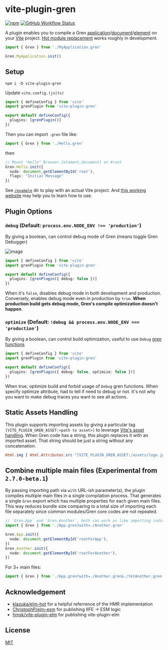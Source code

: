 # vite-plugin-gren

[![npm](https://img.shields.io/npm/v/vite-plugin-gren.svg?style=for-the-badge)](https://www.npmjs.com/package/vite-plugin-gren)
[![GitHub Workflow Status](https://img.shields.io/github/workflow/status/gabriela-sartori/vite-plugin-gren/Main%20CI?style=for-the-badge)](https://github.com/gabriela-sartori/vite-plugin-gren/actions/workflows/main.yml)

A plugin enables you to compile a Gren [application](https://package.elm-lang.org/packages/elm/browser/latest/Browser#application)/[document](https://package.elm-lang.org/packages/elm/browser/latest/Browser#document)/[element](https://package.elm-lang.org/packages/elm/browser/latest/Browser#element) on your [Vite](https://github.com/vitejs/vite) project. [Hot module replacement](https://vitejs.dev/guide/features.html#hot-module-replacement) works roughly in development.

```ts
import { Gren } from './MyApplication.gren'

Gren.MyApplication.init()
```

## Setup

```
npm i -D vite-plugin-gren
```

Update `vite.config.(js|ts)`

```ts
import { defineConfig } from 'vite'
import grenPlugin from 'vite-plugin-gren'

export default defineConfig({
  plugins: [grenPlugin()]
})
```

Then you can import `.gren` file like:

```ts
import { Gren } from './Hello.gren'
```

then

```ts
// Mount "Hello" Browser.{element,document} on #root
Gren.Hello.init({
  node: document.getElementById('root'),
  flags: "Initial Message"
})
```

See [`/example`](/example) dir to play with an actual Vite project. And [this working website](https://github.com/hmsk/hmsk.me) may help you to learn how to use.

## Plugin Options

### `debug` (Default: `process.env.NODE_ENV !== 'production'`)

By giving a boolean, can control debug mode of Gren (means toggle Gren Debugger)

![image](https://user-images.githubusercontent.com/85887/120060168-fd7d8600-c00a-11eb-86cd-4125fe06dc59.png)

```ts
import { defineConfig } from 'vite'
import grenPlugin from 'vite-plugin-gren'

export default defineConfig({
  plugins: [grenPlugin({ debug: false })]
})
```

When it's `false`, disables debug mode in both development and production. Conversely, enables debug mode even in production by `true`. **When production build gets debug mode, Gren's compile optimization doesn't happen**.

### `optimize` (Default: `!debug && process.env.NODE_ENV === 'production'`)

By giving a boolean, can control build optimization, useful to use `Debug` [gren functions](https://package.elm-lang.org/packages/elm/core/latest/Debug)

```ts
import { defineConfig } from 'vite'
import grenPlugin from 'vite-plugin-gren'

export default defineConfig({
  plugins: [grenPlugin({ debug: false, optimize: false })]
})
```

When true, optimize build and forbid usage of `Debug` gren functions.
When specify optimize attribute, had to tell if need to debug or not. It's not why you want to make debug traces you want to see all actions.

## Static Assets Handling

This plugin supports importing assets by giving a particular tag `[VITE_PLUGIN_GREN_ASSET:<path to asset>]` to leverage [Vite's asset handling](https://vitejs.dev/guide/assets.html#importing-asset-as-url).
When Gren code has a string, this plugin replaces it with an imported asset. That string should be just a string without any concatenation.

```elm
Html.img [ Html.Attributes.src "[VITE_PLUGIN_GREN_ASSET:/assets/logo.jpg]" ] []
```

## Combine multiple main files (Experimental from `2.7.0-beta.1`)

By passing importing path via `with` URL-ish parameter(s), the plugin compiles multiple main files in a single compilation process. That generates a single `Gren` export which has multiple properties for each given main files. This way reduces bundle size comparing to a total size of importing each file separately since common modules/Gren core codes are not repeated.

```ts
// `Gren.App` and `Gren.Another`, both can work as like importing individually.
import { Gren } from './App.gren?with=./Another.gren'

Gren.App.init({
  node: document.getElementById('rootForApp'),
})
Gren.Another.init({
  node: document.getElementById('rootForAnother'),
})
```

For 3+ main files:

```ts
import { Gren } from './App.gren?with=./Another.gren&./YetAnother.gren'
```

## Acknowledgement

- [klazuka/elm-hot](https://github.com/klazuka/elm-hot) for a helpful referrence of the HMR implementation
- [ChristophP/elm-esm](https://github.com/ChristophP/elm-esm/issues/2) for publishing IIFE -> ESM logic
- [hmsk/vite-plugin-elm](https://github.com/hmsk/vite-plugin-elm) for publishing vite-plugin-elm

## License

[MIT](/LICENSE)
